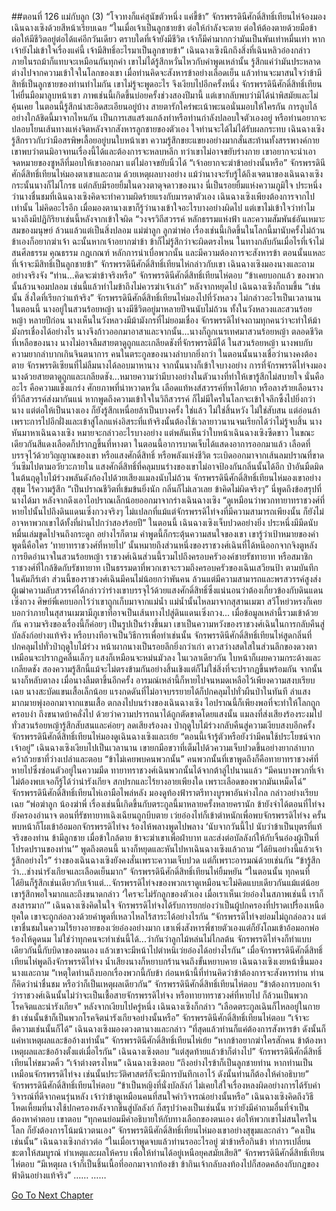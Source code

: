 ##ตอนที่ 126 แม่กับลูก (3)
“โจวทงก็แค่สุนัขตัวหนึ่ง แค่ขี้ข้า”
จักรพรรดินีศักดิ์สิทธิ์เทียนไห่จ้องมองเฉินฉางเซิงด้วยสีหน้าเรียบเฉย “ในเมื่อเจ้าเป็นลูกชายข้า ต่อให้กำลังจะตาย ต่อให้ต้องตายด้วยมือข้า ต่อให้มีชีวิตอยู่ต่อได้แค่อีกวันเดียว ตราบใดที่เจ้ายังมีชีวิต เจ้าก็มีค่ามากกว่ามันเป็นพันเท่าหมื่นเท่า หากเจ้ายังไม่เข้าใจเรื่องแค่นี้ เจ้ามีสิทธิ์อะไรมาเป็นลูกชายข้า”
เฉินฉางเซิงนึกถึงสิ่งที่เฉินหลิวอ๋องกล่าวภายในรถม้าก็แทบจะเหมือนกันทุกคำ เขาไม่ได้รู้สึกหวั่นไหวกับคำพูดเหล่านั้น รู้สึกแค่ว่ามันประหลาด ต่างไปจากความเข้าใจในโลกของเขา เมื่อท่านคิดจะสังหารข้าอย่างเลือดเย็น แล้วท่านจะมาสนใจว่าข้ามีสิทธิ์เป็นลูกชายของท่านทำไมกัน
เขาไม่รู้จะพูดอะไร จึงเงียบไปอีกครั้งหนึ่ง
จักรพรรดินีศักดิ์สิทธิ์เทียนไห่ยื่นมือมาลูบหน้าเขา
ภาพเช่นนี้เกิดขึ้นบ่อยครั้งช่วงสองปีมานี้ แต่เขากลับพบว่ามิได้น่าพิสมัยและไม่คุ้นเคย ในตอนนี้รู้สึกน่าสะอิดสะเอียนอยู่บ้าง สายตารักใคร่พะเน้าพะนอนั่นมอบให้ใครกัน การลูบไล้อย่างใกล้ชิดนี้มาจากไหนกัน เป็นการเสแสร้งแกล้งทำหรือท่านกำลังปลอบใจตัวเองอยู่ หรือท่านอยากจะปลอบโยนเส้นทางแห่งจิตหลังจากสังหารลูกชายของตัวเอง ใจท่านจะได้ไม่ได้รับผลกระทบ
เฉินฉางเซิงรู้สึกราวกับว่ามีอสรพิษเลื้อยอยู่บนใบหน้าเขา ความรู้สึกขยะแขยงอย่างมากสั่นสะท้านทั้งสรรพางค์กาย
เขาพบว่าตนมิอาจทนเรื่องนี้ได้และต้องการจะหลบหลีก ทว่าเขาไม่อาจขยับร่างกาย เขาอยากจะนำเอาจดหมายของซูหลีที่มอบให้เขาออกมา แต่ไม่อาจขยับนิ้วได้
“เจ้าอยากจะฆ่าข้าอย่างนั้นหรือ” จักรพรรดินีศักดิ์สิทธิ์เทียนไห่มองตาเขาและถาม
ด้วยเหตุผลบางอย่าง แม้ว่านางจะรับรู้ได้ถึงเจตนาของเฉินฉางเซิง กระนั้นนางก็ไม่โกรธ แต่กลับมีรอยยิ้มในดวงตาดุจดาวของนาง
นี่เป็นรอยยิ้มแห่งความภูมิใจ ประหนึ่งว่านางชื่นชมที่เฉินฉางเซิงคิดจะทำความผิดร้ายแรงกับมารดาตัวเอง
เฉินฉางเซิงเพียงต้องการจากไปเท่านั้น ไม่คิดอะไรอีก เมื่อมองตานางเขาก็รู้ว่านางเข้าใจอะไรบางอย่างผิดไป แต่เขาไม่เข้าใจว่าทำไมนางถึงมีปฏิกิริยาเช่นนี้หลังจากเข้าใจผิด
“วงจรวิถีสวรรค์ หลักธรรมแห่งฟ้า และความสัมพันธ์อันเหมาะสมของมนุษย์ ล้วนแล้วแต่เป็นสิ่งปลอม แม่ฆ่าลูก ลูกฆ่าพ่อ เรื่องเช่นนี้เกิดขึ้นในโลกนี้มานับครั้งไม่ถ้วน ข้าเองก็อยากฆ่าเจ้า ฉะนั้นหากเจ้าอยากฆ่าข้า ข้าก็ไม่รู้สึกว่าจะผิดตรงไหน ในทางกลับกันเมื่อไรที่เจ้าไม่สนศีลธรรม คุณธรรม กฎเกณฑ์ หลักการน่าเบื่อพวกนั้น และมีความต้องการจะสังหารข้า ตอนนั้นแหละที่เจ้าจะมีสิทธิ์เป็นลูกชายข้า”
จักรพรรดินีศักดิ์สิทธิ์เทียนไห่กล่าวกับเขา
เฉินฉางเซิงมองนางและถามอย่างจริงจัง “ท่าน...คิดจะฆ่าข้าจริงหรือ”
จักรพรรดินีศักดิ์สิทธิ์เทียนไห่ตอบ “ข้าเคยบอกแล้ว ของพวกนั้นล้วนจอมปลอม เช่นนี้แล้วทำไมข้าถึงไม่ควรฆ่าเจ้าเล่า”
หลังจากหยุดไป เฉินฉางเซิงก็ถามขึ้น “เช่นนั้น สิ่งใดที่เรียกว่าแท้จริง”
จักรพรรดินีศักดิ์สิทธิ์เทียนไห่มองไปที่วังหลวง ไม่กล่าวอะไรเป็นเวลานาน
ในตอนนี้ นางอยู่ในสวนร้อยหญ้า
นางมีชีวิตอยู่มาหลายปีจนนับไม่ถ้วน ทั้งในวังหลวงและสวนร้อยหญ้า
หลายปีก่อน นางเห็นในวังหลวงมีม้ามังกรที่ไม่ยอมเชื่อง จักรพรรดิไท่จงถามทุกคนว่าจะทำให้ม้ามังกรเชื่องได้อย่างไร
นางจึงก้าวออกมาอาสาและจากนั้น...นางก็ถูกเนรเทศมาสวนร้อยหญ้า
ตลอดชีวิตที่เหลือของนาง นางไม่อาจลืมสายตาดูถูกและเกลียดชังที่จักรพรรดิมีได้
ในสวนร้อยหญ้า นางพบกับความยากลำบากเกินจินตนาการ คนในตระกูลของนางลำบากยิ่งกว่า ในตอนนั้นนางเชื่อว่านางคงต้องตาย จักรพรรดิเซียนที่ไม่ลืมนางได้ลอบมาหานาง จากนั้นนางก็เข้าใจบางอย่าง การที่จักรพรรดิไท่จงมองนางด้วยสายตาดูถูกและเกลียดชัง...หมายความว่ามีบางอย่างในตัวนางที่ทำให้เขารู้สึกไม่สบายใจ นั่นคืออะไร คือความแข็งแกร่ง ศักยภาพที่น่าหวาดหวั่น เลือดแท้หงส์สวรรค์ที่หาได้ยาก หรือลางร้ายเลือนรางที่วิถีสวรรค์ส่งมากันแน่
หากพูดถึงความเข้าใจในวิถีสวรรค์ ก็ไม่มีใครในโลกจะเข้าใจลึกซึ้งไปยิ่งกว่านาง แต่ต่อให้เป็นนางเอง ก็ยังรู้สึกเหนื่อยล้าเป็นบางครั้ง ใช่แล้ว ไม่ใช่สิ้นหวัง ไม่ใช่สับสน แต่อ่อนล้า เพราะการไปอีกฝั่งและเข้าสู่โลกแห่งอิสระที่แท้จริงนั้นต้องใช้เวลายาวนานจนเรียกได้ว่าไม่รู้จบสิ้น
นางหันมาหาเฉินฉางเซิง หมายจะกล่าวอะไรบางอย่าง แต่พลันเห็นว่าใบหน้าเฉินฉางเซิงซีดขาว ในขณะเดียวกันสีแดงเลือดก็ปรากฏขึ้นที่หางตา ในตอนนี้อาการบาดเจ็บได้แสดงอาการออกมาแล้ว เลือดที่บรรจุไว้ด้วยวิญญาณของเขา หรือแสงศักดิ์สิทธิ์ หรือพลังแห่งชีวิต ระเบิดออกมาจากเส้นลมปราณที่ขาดวิ่นซึมไปตามอวัยวะภายใน แสงศักดิ์สิทธิ์ที่คลุมบนร่างของเขาไม่อาจป้องกันกลิ่นนั้นได้อีก ป่าอันมืดมิดในต้นฤดูใบไม้ร่วงพลันดังก้องไปด้วยเสียงแมลงนับไม่ถ้วน
จักรพรรดินีศักดิ์สิทธิ์เทียนไห่มองเขาอย่างสุขุม ไร้ความรู้สึก
“เป็นปราณชีวิตที่เข้มข้นยิ่งนัก กลิ่นก็ไม่เลวเลย ข้าคิดไม่ผิดจริงๆ”
นี่พูดถึงข้อสรุปที่นางได้มา หลังจากดึงเอาไอปราณเล็กน้อยออกมาจากร่างเฉินฉางเซิง
“ดูเหมือนว่าพวกทายาทราชวงศ์ที่หายไปนั้นไปถึงดินแดนเซิ่งกวงจริงๆ ไม่แปลกที่แม้แต่จักรพรรดิไท่จงที่มีความสามารถเพียงนั้น ก็ยังไม่อาจหาพวกเขาได้ทั้งที่ผ่านไปกว่าสองร้อยปี”
ในตอนนี้ เฉินฉางเซิงเจ็บปวดอย่างยิ่ง ประหนึ่งมีมีดนับหมื่นเล่มขูดไปจนถึงกระดูก อย่างไรก็ตาม คำพูดนี้ก็กระตุ้นความสนใจของเขา
เขารู้ว่าเป้าหมายของคำพูดนี้คือใคร
‘ทายาทราชวงศ์ที่หายไป’ นั้นหมายถึงส่วนหนึ่งของราชวงศ์เฉินที่ได้หนีออกจากจิงตูหลังการยึดอำนาจในสวนร้อยหญ้า ราชวงศ์เฉินส่วนนี้รวมไปถึงครอบครัวองค์ชายรัชทายาท หรือสมาชิกราชวงศ์ที่ใกล้ชิดกับรัชทายาท เป็นธรรมดาที่พวกเขาจะรวมถึงครอบครัวของเฉินเสวียนป้า ตามบันทึกในคัมภีร์เต๋า ส่วนนี้ของราชวงศ์เฉินมีคนไม่น้อยกว่าพันคน ล้วนแต่มีความสามารถและพรสวรรค์สูงส่ง
ผู้เฒ่าความลับสวรรค์ได้กล่าวว่าร่างเขาบรรจุไว้ด้วยแสงศักดิ์สิทธิ์ซึ่งแน่นอนว่าต้องเกี่ยวข้องกับดินแดนเซิ่งกวง ศิษย์พี่เคยบอกไว้ว่าเขาถูกเก็บมาจากแม่น้ำ แม่น้ำนั้นไหลมาจากสุสานเมฆา สวีโหย่วหรงก็เคยบอกว่าภายในสุสานเมฆามีภูเขาที่อาจเป็นเส้นทางไปสู่ดินแดนเซิ่งกวง...
เมื่อข้อมูลเหล่านี้รวมเข้าด้วยกัน ความจริงของเรื่องนี้ก็ค่อยๆ เป็นรูปเป็นร่างขึ้นมา
เขาเป็นความหวังของราชวงศ์เฉินในการกลับคืนสู่บัลลังก์อย่างแท้จริง หรือบางทีอาจเป็นวิธีการเพื่อทำเช่นนั้น
จักรพรรดินีศักดิ์สิทธิ์เทียนไห่สูดกลิ่นที่ปกคลุมไปทั่วป่าฤดูใบไม้ร่วง หน้าผากนางเป็นรอยลึกยิ่งกว่าเก่า ดาวสว่างสดใสในส่วนลึกของดวงตาเหมือนจะปรากฏคลื่นเล็กๆ แสงก็เหมือนจะหม่นมัวลง ในเวลาเดียวกัน ใบหน้าก็เผยความกระด้างและเกลียดชัง สองความรู้สึกนี้แม้จะไม่ตรงข้ามกันอย่างสิ้นเชิงแต่ก็ไม่ใช่สิ่งที่จะปรากฏขึ้นพร้อมกัน
จากนั้น นางก็หลับตาลง
เมื่อนางลืมตาขึ้นอีกครั้ง อารมณ์เหล่านี้ก็หายไปจนหมดเหลือไว้เพียงความสงบเรียบเฉย
นางสะบัดแขนเสื้อเล็กน้อย แรงกดดันที่ไม่อาจบรรยายได้ก็ปกคลุมไปทั่วผืนป่าในทันที ลำแสงมากมายพุ่งออกมาจากแขนเสื้อ ตกลงไปบนร่างของเฉินฉางเซิง
ไอปราณนี้ก็เพียงพอที่จะทำให้โลกถูกครอบงำ ถึงขนาดบ้าคลั่งไป ด้วยว่าความปรารถนาได้ถูกตัดขาดโดยแสงนั้น
แมลงที่ส่งเสียงร้องระงมไปทั่วสวนร้อยหญ้ารู้สึกสับสนและค่อยๆ ลดเสียงร้องลง ป่าฤดูใบไม้ร่วงกลับคืนสู่ความเงียบสงบอีกครั้ง
จักรพรรดินีศักดิ์สิทธิ์เทียนไห่มองดูเฉินฉางเซิงและเย้ย “ตอนนี้เจ้ารู้ตัวหรือยังว่ามีคนใช้ประโยชน์จากเจ้าอยู่”
เฉินฉางเซิงเงียบไปเป็นเวลานาน เขายกมือขวาที่เต็มไปด้วความเจ็บปวดขึ้นอย่างยากลำบาก คว้าถ้วยชาที่ว่างเปล่าและตอบ “ข้าไม่เคยพบคนพวกนั้น”
คนพวกนั้นที่เขาพูดถึงก็คือทายาทราชวงศ์ที่หายไปซึ่งซ่อนตัวอยู่ในความมืด ทายาทราชวงศ์เฉินพวกนั้นได้จากต้าลู่ไปนานแล้ว
“มีคนบางพวกที่เจ้าไม่ต้องพบเจอก็รู้ได้ว่าน่ารังเกียจ สกปรกและไร้ยางอายเพียงใด เพราะเลือดของพวกมันเหม็ดโฉ่”
จักรพรรดินีศักดิ์สิทธิ์เทียนไห่เอามือไพล่หลัง มองดูท้องฟ้าราตรีทางบูรพาอันห่างไกล กล่าวอย่างเรียบเฉย “พ่อฆ่าลูก น้องฆ่าพี่ เรื่องเช่นนี้เกิดขึ้นกับตระกูลนี้มาหลายครั้งหลายครานัก ข้ายังจำได้ตอนที่ไท่จงยังครองอำนาจ ตอนที่รัชทายาทเฉิงเฉียนถูกบีบตาย เว่ยอ๋องไท่ก็เข้าตำหนักเพื่อพบจักรพรรดิไท่จง ครั้นพบหน้าก็โผเข้าอ้อมอกจักรพรรดิไท่จง ร้องไห้พลางพูดไปพลาง ‘นับจากวันนี้ไป นับว่าข้าเป็นบุตรที่แท้จริงของท่าน ข้ามีลูกชาย เมื่อข้าใกล้ตาย ข้าจะฆ่าเขาเพื่อฝ่าบาท และส่งต่อบัลลังก์ให้กับจิ้นอ๋องผู้เป็นที่โปรดปรานของท่าน’”
พูดถึงตอนนี้ นางก็หยุดและหันไปหาเฉินฉางเซิงแล้วถาม “ได้ยินอย่างนี้แล้วเจ้ารู้สึกอย่างไร”
ร่างของเฉินฉางเซิงยังคงสั่นเพราะความเจ็บปวด แต่ก็เพราะอารมณ์ด้วยเช่นกัน “ข้ารู้สึกว่า...ช่างน่ารังเกียจและเลือดเย็นมาก”
จักรพรรดินีศักดิ์สิทธิ์เทียนไห่ยิ้มหยัน “ในตอนนั้น ทุกคนที่ได้ยินก็รู้สึกเช่นเดียวกับเจ้าแต่...จักรพรรดิไท่จงของพวกเราดูเหมือนจะไม่คิดแบบเดียวกันแม้แต่น้อย เขารู้สึกพอใจมากและถึงขนาดกล่าว ‘ใครจะไม่รักลูกของตัวเอง เมื่อเราเห็นเว่ยอ๋องในสภาพเช่นนี้ เราก็สงสารมาก’”
เฉินฉางเซิงคิดในใจ จักรพรรดิไท่จงได้รับการยกย่องว่าเป็นผู้ปกครองที่ปราดเปรื่องเหนือยุคใด เขาจะถูกล่อลวงด้วยคำพูดที่เหลวไหลไร้สาระได้อย่างไรกัน
“จักรพรรดิไท่จงย่อมไม่ถูกล่อลวง แต่เขาชื่นชมในความไร้ยางอายของเว่ยอ๋องอย่างมาก เขาเพิ่งสังหารพี่ชายตัวเองแต่ก็ยังโถมเข้าอ้อมอกพ่อร้องไห้ดูดนม ไม่ใช่ว่าทุกคนจะทำเช่นนี้ได้...ว่ากันว่าลูกไม้หล่นไม่ไกลต้น จักรพรรดิไท่จงก็ทำแบบเดียวกันนี้กับบิดาของตนเอง แล้วเขาจะมีหน้าไปตำหนิเว่ยอ๋องได้อย่างไรกัน”
เมื่อจักรพรรดินีศักดิ์สิทธิ์เทียนไห่พูดถึงจักรพรรดิไท่จง น้ำเสียงนางก็หยาบกร้านจนถึงขั้นหยาบคาย
เฉินฉางเซิงเงยหน้าขึ้นมองนางและถาม “เหตุใดท่านถึงบอกเรื่องพวกนี้กับข้า ก่อนหน้านี้ที่ท่านคิดว่าข้าต้องการจะสังหารท่าน ท่านก็คิดว่าน่าชื่นชม หรือว่าก็เป็นเหตุผลเดียวกัน”
จักรพรรดินีศักดิ์สิทธิ์เทียนไห่ตอบ “ข้าต้องการบอกเจ้าว่าราชวงศ์เฉินนั้นไม่ว่าจะเป็นเชื้อสายจักรพรรดิไท่จง หรือทายาทราชวงศ์ที่หายไป ก็ล้วนเป็นพวกโรคจิตและน่ารังเกียจ”
หลังจากเงียบไปครู่หนึ่ง เฉินฉางเซิงก็กล่าว “เลือดตระกูลเฉินก็ไหลอยู่ในกายข้า เช่นนั้นข้าก็เป็นพวกโรคจิตน่ารังเกียจอย่างนั้นหรือ”
จักรพรรดินีศักดิ์สิทธิ์เทียนไห่ตอบ “เจ้าจะตีความเช่นนั้นก็ได้”
เฉินฉางเซิงมองดวงตานางและกล่าว “ที่สุดแล้วท่านก็แค่ต้องการสังหารข้า ดังนั้นก็แค่หาเหตุผลและข้ออ้างเท่านั้น”
จักรพรรดินีศักดิ์สิทธิ์เทียนไห่เย้ย “หากข้าอยากฆ่าใครสักคน ข้าต้องหาเหตุผลและข้ออ้างตั้งแต่เมื่อไรกัน”
เฉินฉางเซิงตอบ “แต่สุดท้ายแล้วข้าก็ต่างไป”
จักรพรรดินีศักดิ์สิทธิ์เทียนไห่ขมวดคิ้ว “เจ้าต่างตรงไหน”
เฉินฉางเซิงตอบ “ถึงอย่างไรข้าก็เป็นลูกชายท่าน หากท่านเป็นเหมือนจักรพรรดิไท่จง เช่นนั้นประวัติศาสตร์ก็จะมีการบันทึกเอาไว้ ดังนั้นท่านก็ต้องให้คำอธิบาย”
จักรพรรดินีศักดิ์สิทธิ์เทียนไห่ตอบ “ข้าเป็นหญิงที่นั่งบัลลังก์ ไม่เคยใส่ใจเรื่องหลงผิดอย่างการได้รับคำวิจารณ์ที่ดีจากคนรุ่นหลัง เจ้าว่าข้าดูเหมือนคนที่สนใจคำวิจารณ์อย่างนั้นหรือ”
เฉินฉางเซิงคิดถึงวิธีโหดเหี้ยมที่นางใช้ปกครองหลังจากขึ้นสู่บัลลังก์ ก็สรุปว่าคงเป็นเช่นนั้น ทว่ายังมีคำถามอื่นที่จำเป็นต้องหาคำตอบ
เขาตอบ “ทุกคนย่อมมีคำอธิบายให้กับทางเลือกของตนเอง ต่อให้พวกเขาไม่สนใครในโลก ก็ยังต้องการโน้มน้าวตนเอง”
จักรพรรดินีศักดิ์สิทธิ์เทียนไห่มองเขาอย่างสุขุมและกล่าว “คงเป็นเช่นนั้น”
เฉินฉางเซิงกล่าวต่อ “ในเมื่อเราพูดจบแล้วท่านรออะไรอยู่ ฆ่าข้าหรือกินข้า ทำการเปลี่ยนชะตาให้สมบูรณ์ ทำเหตุและผลให้ครบ เพื่อให้ท่านได้อยู่เหนือยุคสมัยเสียสิ”
จักรพรรดินีศักดิ์สิทธิ์เทียนไห่ตอบ “มีเหตุผล เจ้าก็เป็นชิ้นเนื้อที่ออกมาจากท้องข้า ข้ากินเจ้ากลับลงท้องไปก็สอดคล้องกับกฎของฟ้าดินอย่างแท้จริง”
……
……


[Go To Next Chapter]( ./636.md)